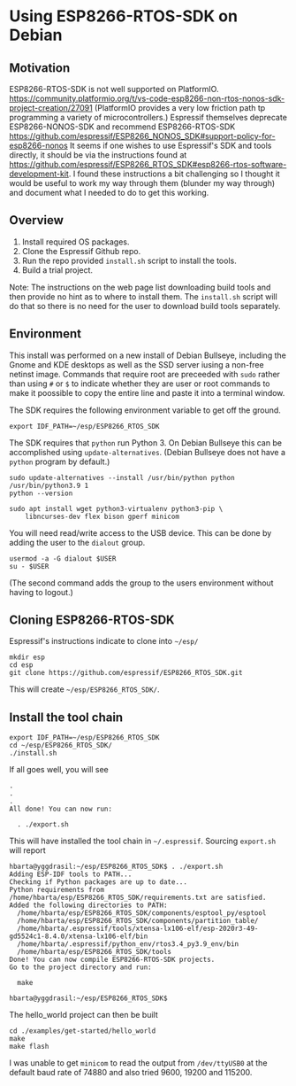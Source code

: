 # Using ESP8266-RTOS-SDK on Debian

## Motivation

ESP8266-RTOS-SDK is not well supported on PlatformIO. <https://community.platformio.org/t/vs-code-esp8266-non-rtos-nonos-sdk-project-creation/27091> (PlatformIO provides a very low friction path tp programming a variety of microcontrollers.) Espressif themselves deprecate ESP8266-NONOS-SDK and recommend ESP8266-RTOS-SDK <https://github.com/espressif/ESP8266_NONOS_SDK#support-policy-for-esp8266-nonos> It seems if one wishes to use Espressif's SDK and tools directly, it should be via the instructions found at <https://github.com/espressif/ESP8266_RTOS_SDK#esp8266-rtos-software-development-kit>. I found these instructions a bit challenging so I thought it would be useful to work my way through them (blunder my way through) and document what I needed to do to get this working.

## Overview

1. Install required OS packages.
1. Clone the Espressif Github repo.
1. Run the repo provided `install.sh` script to install the tools.
1. Build a trial project.

Note: The instructions on the web page list downloading build tools and then provide no hint as to where to install them. The `install.sh` script will do that so there is no need for the user to download build tools separately.

## Environment

This install was performed on a new install of Debian Bullseye, including the Gnome and KDE desktops as well as the SSD server iusing a non-free netinst image. Commands that require root are preceeded with `sudo` rather than using `#` or `$` to indicate whether they are user or root commands to make it poossible to copy the entire line and paste it into a terminal window.


The SDK requires the following environment variable to get off the ground.

```text
export IDF_PATH=~/esp/ESP8266_RTOS_SDK
```

The SDK requires that `python` run Python 3. On Debian Bullseye this can be accomplished using `update-alternatives`. (Debian Bullseye does not have a `python` program by default.)

```text
sudo update-alternatives --install /usr/bin/python python /usr/bin/python3.9 1
python --version
```

```test
sudo apt install wget python3-virtualenv python3-pip \
    libncurses-dev flex bison gperf minicom
```

You will need read/write access to the USB device. This can be done by adding the user to the `dialout` group.

```text
usermod -a -G dialout $USER
su - $USER
```

(The second command adds the group to the users environment without having to logout.)


## Cloning ESP8266-RTOS-SDK

Espressif's instructions indicate to clone into `~/esp/`

```text
mkdir esp
cd esp
git clone https://github.com/espressif/ESP8266_RTOS_SDK.git
```

This will create `~/esp/ESP8266_RTOS_SDK/`.

## Install the tool chain

```text
export IDF_PATH=~/esp/ESP8266_RTOS_SDK
cd ~/esp/ESP8266_RTOS_SDK/
./install.sh
```

If all goes well, you will see

```text
.
.
.
All done! You can now run:

  . ./export.sh

```

This will have installed the tool chain in `~/.espressif`. Sourcing `export.sh` will report

```text
hbarta@yggdrasil:~/esp/ESP8266_RTOS_SDK$ . ./export.sh
Adding ESP-IDF tools to PATH...
Checking if Python packages are up to date...
Python requirements from /home/hbarta/esp/ESP8266_RTOS_SDK/requirements.txt are satisfied.
Added the following directories to PATH:
  /home/hbarta/esp/ESP8266_RTOS_SDK/components/esptool_py/esptool
  /home/hbarta/esp/ESP8266_RTOS_SDK/components/partition_table/
  /home/hbarta/.espressif/tools/xtensa-lx106-elf/esp-2020r3-49-gd5524c1-8.4.0/xtensa-lx106-elf/bin
  /home/hbarta/.espressif/python_env/rtos3.4_py3.9_env/bin
  /home/hbarta/esp/ESP8266_RTOS_SDK/tools
Done! You can now compile ESP8266-RTOS-SDK projects.
Go to the project directory and run:

  make

hbarta@yggdrasil:~/esp/ESP8266_RTOS_SDK$
```

The hello_world project can then be built

```text
cd ./examples/get-started/hello_world
make
make flash
```

I was unable to get `minicom` to read the output from `/dev/ttyUSB0` at the default baud rate of 74880 and also tried 9600, 19200 and 115200.
